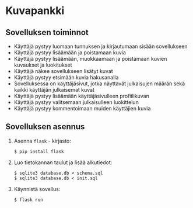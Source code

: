 # Kuvapankki
## Sovelluksen toiminnot
* Käyttäjä pystyy luomaan tunnuksen ja kirjautumaan sisään sovellukseen
* Käyttäjä pystyy lisäämään ja poistamaan kuvia
* Käyttäjä pystyy lisäämään, muokkaamaan ja poistamaan kuvien kuvaukset ja luokitukset
* Käyttäjä näkee sovellukseen lisätyt kuvat
* Käyttäjä pystyy etsimään kuvia hakusanalla
* Sovelluksessa on käyttäjäsivut, jotka näyttävät julkaisujen määrän sekä kaikki käyttäjän julkaisemat kuvat
* Käyttäjä pystyy lisäämään käyttäjäsivulleen profiilikuvan
* Käyttäjä pystyy valitsemaan julkaisulleen luokittelun
* Käyttäjä pystyy kommentoimaan muiden käyttäjien kuvia

## Sovelluksen asennus
1. Asenna `flask` - kirjasto:
   
   ```
   $ pip install flask
   ```
   
2. Luo tietokannan taulut ja lisää alkutiedot:
   ```
   $ sqlite3 database.db < schema.sql
   $ sqlite3 database.db < init.sql
   ```
   
3. Käynnistä sovellus:
   ```
   $ flask run
   ```
